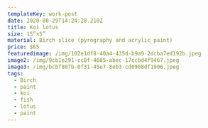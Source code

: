 ```yaml
---
templateKey: work-post
date: 2020-08-29T14:24:28.210Z
title: Koi lotus
size: 15”x5”
material: Birch slice (pyrography and acrylic paint)
price: $65
featuredimage: /img/102e1df8-40a4-435d-b9a9-2dcba7ed192b.jpeg
image2: /img/9cb1e291-cc8f-4685-abec-17ccbd4f9467.jpeg
image3: /img/bcbf807b-0f31-45e7-8eb3-cd0908df1906.jpeg
tags:
  - Birch
  - paint
  - koi
  - fish
  - lotus
  - paint
---
```

